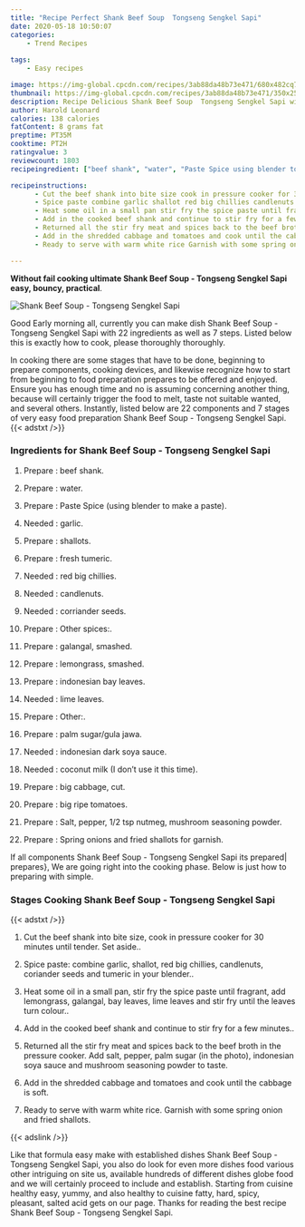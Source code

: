 ```yaml
---
title: "Recipe Perfect Shank Beef Soup  Tongseng Sengkel Sapi"
date: 2020-05-18 10:50:07
categories:
    - Trend Recipes
    
tags:
    - Easy recipes

image: https://img-global.cpcdn.com/recipes/3ab88da48b73e471/680x482cq70/shank-beef-soup-tongseng-sengkel-sapi-recipe-main-photo.jpg
thumbnail: https://img-global.cpcdn.com/recipes/3ab88da48b73e471/350x250cq70/shank-beef-soup-tongseng-sengkel-sapi-recipe-main-photo.jpg
description: Recipe Delicious Shank Beef Soup  Tongseng Sengkel Sapi with 22 ingredients and 7 stages of easy cooking.
author: Harold Leonard
calories: 138 calories
fatContent: 8 grams fat
preptime: PT35M
cooktime: PT2H
ratingvalue: 3
reviewcount: 1803
recipeingredient: ["beef shank", "water", "Paste Spice using blender to make a paste", "garlic", "shallots", "fresh tumeric", "red big chillies", "candlenuts", "corriander seeds", "Other spices", "galangal smashed", "lemongrass smashed", "indonesian bay leaves", "lime leaves", "Other", "palm sugargula jawa", "indonesian dark soya sauce", "coconut milk I dont use it this time", "big cabbage cut", "big ripe tomatoes", "Salt pepper 12 tsp nutmeg mushroom seasoning powder", "Spring onions and fried shallots for garnish"]

recipeinstructions: 
      - Cut the beef shank into bite size cook in pressure cooker for 30 minutes until tender Set aside 
      - Spice paste combine garlic shallot red big chillies candlenuts coriander seeds and tumeric in your blender 
      - Heat some oil in a small pan stir fry the spice paste until fragrant add lemongrass galangal bay leaves lime leaves and stir fry until the leaves turn colour 
      - Add in the cooked beef shank and continue to stir fry for a few minutes 
      - Returned all the stir fry meat and spices back to the beef broth in the pressure cooker Add salt pepper palm sugar in the photo indonesian soya sauce and mushroom seasoning powder to taste 
      - Add in the shredded cabbage and tomatoes and cook until the cabbage is soft 
      - Ready to serve with warm white rice Garnish with some spring onion and fried shallots

---
```




**Without fail cooking ultimate Shank Beef Soup - Tongseng Sengkel Sapi easy, bouncy, practical**. 


![Shank Beef Soup - Tongseng Sengkel Sapi](https://img-global.cpcdn.com/recipes/3ab88da48b73e471/680x482cq70/shank-beef-soup-tongseng-sengkel-sapi-recipe-main-photo.jpg "Shank Beef Soup - Tongseng Sengkel Sapi")




Good Early morning all, currently you can make dish Shank Beef Soup - Tongseng Sengkel Sapi with 22 ingredients as well as 7 steps. Listed below this is exactly how to cook, please thoroughly thoroughly.

In cooking there are some stages that have to be done, beginning to prepare components, cooking devices, and likewise recognize how to start from beginning to food preparation prepares to be offered and enjoyed. Ensure you has enough time and no is assuming concerning another thing, because will certainly trigger the food to melt, taste not suitable wanted, and several others. Instantly, listed below are 22 components and 7 stages of very easy food preparation Shank Beef Soup - Tongseng Sengkel Sapi.
{{< adstxt />}}

### Ingredients for Shank Beef Soup - Tongseng Sengkel Sapi


1. Prepare  : beef shank.

1. Prepare  : water.

1. Prepare  : Paste Spice (using blender to make a paste).

1. Needed  : garlic.

1. Prepare  : shallots.

1. Prepare  : fresh tumeric.

1. Needed  : red big chillies.

1. Needed  : candlenuts.

1. Needed  : corriander seeds.

1. Prepare  : Other spices:.

1. Prepare  : galangal, smashed.

1. Prepare  : lemongrass, smashed.

1. Prepare  : indonesian bay leaves.

1. Needed  : lime leaves.

1. Prepare  : Other:.

1. Prepare  : palm sugar/gula jawa.

1. Needed  : indonesian dark soya sauce.

1. Needed  : coconut milk (I don’t use it this time).

1. Prepare  : big cabbage, cut.

1. Prepare  : big ripe tomatoes.

1. Prepare  : Salt, pepper, 1/2 tsp nutmeg, mushroom seasoning powder.

1. Prepare  : Spring onions and fried shallots for garnish.



If all components Shank Beef Soup - Tongseng Sengkel Sapi its prepared| prepares}, We are going right into the cooking phase. Below is just how to preparing with simple.

### Stages Cooking Shank Beef Soup - Tongseng Sengkel Sapi

{{< adstxt />}}


1. Cut the beef shank into bite size, cook in pressure cooker for 30 minutes until tender. Set aside..



1. Spice paste: combine garlic, shallot, red big chillies, candlenuts, coriander seeds and tumeric in your blender..



1. Heat some oil in a small pan, stir fry the spice paste until fragrant, add lemongrass, galangal, bay leaves, lime leaves and stir fry until the leaves turn colour..



1. Add in the cooked beef shank and continue to stir fry for a few minutes..



1. Returned all the stir fry meat and spices back to the beef broth in the pressure cooker. Add salt, pepper, palm sugar (in the photo), indonesian soya sauce and mushroom seasoning powder to taste.



1. Add in the shredded cabbage and tomatoes and cook until the cabbage is soft.



1. Ready to serve with warm white rice. Garnish with some spring onion and fried shallots.





{{< adslink />}}

Like that formula easy make with established dishes Shank Beef Soup - Tongseng Sengkel Sapi, you also do look for even more dishes food various other intriguing on site us, available hundreds of different dishes globe food and we will certainly proceed to include and establish. Starting from cuisine healthy easy, yummy, and also healthy to cuisine fatty, hard, spicy, pleasant, salted acid gets on our page. Thanks for reading the best recipe Shank Beef Soup - Tongseng Sengkel Sapi.
